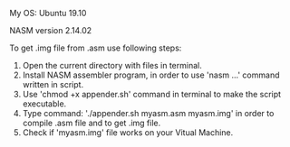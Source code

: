 My OS: Ubuntu 19.10

NASM version 2.14.02

To get .img file from .asm use following steps:
1. Open the current directory with files in terminal.
2. Install NASM assembler program, in order to use 'nasm ...' command written in script.
3. Use 'chmod +x appender.sh' command in terminal to make the script executable.
4. Type command: './appender.sh myasm.asm myasm.img' in order to compile .asm file and to get .img file.
5. Check if 'myasm.img' file works on your Vitual Machine.


